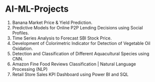 # AI-ML-Projects 
1) Banana Market Price & Yield Prediction.
2) Predictive Models for Online P2P Lending Decisions using Social Profiles.
3) Time Series Analysis to Forecast SBI Stock Price.
4) Development of Colorimetric Indicator for Detection of Vegetable Oil Oxidation.
5) Detection and Classification of Different Aquacultural Species using CNN.
6) Amazon Fine Food Reviews Classification | Natural Language Processing (NLP)
7) Retail Store Sales KPI Dashboard using Power BI and SQL 

